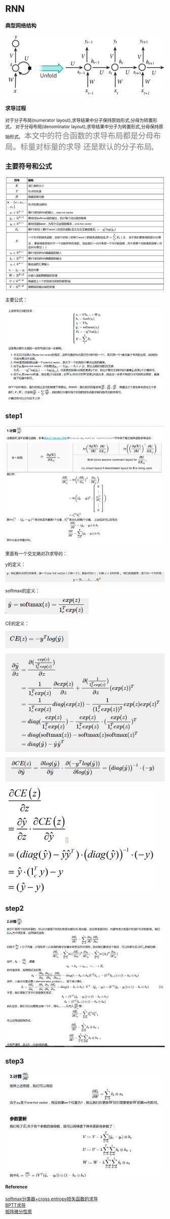 # RNN

[//]: # (Image References)
[image1]: ./data/vanillarn.bmp
[image2]: ./data/signal.bmp
[image3]: ./data/fomula.bmp
[step1]: ./data/step1.bmp
[step2]: ./data/step2.bmp
[step3]: ./data/step3.bmp
[y]: ./data/y.bmp
[softmax]: ./data/softmax.bmp
[CE]: ./data/CE.bmp
[Y_HAT_Z]: ./data/1.bmp
[CE_Y_HAT]: ./data/2.bmp
[CE_Z]: ./data/CE_DI.bmp

### 典型网络结构
![vanilla rnn][image1]
### 求导过程

对于分子布局(numerator layout),求导结果中分子保持原始形式,分母为转置形式。
对于分母布局(denominator layout),求导结果中分子为转置形式,分母保持原始形式。
<font color=gray size=5>本文中的符合函数的求导布局都是分母布局。标量对标量的求导 还是默认的分子布局</font>。

## 主要符号和公式

![符号表][image2]

主要公式：

![主要公式][image3]

## step1

![1][step1]

里面有一个交叉熵对Zt求导的：

y的定义：

![y的定义][y]

softmax的定义：

![softmax的定义][softmax]

CE的定义：

![CE的定义][CE]

![Y_HAT_Z][Y_HAT_Z]

![CE_Y_HAT][CE_Y_HAT]

![CE_Z][CE_Z]

## step2

![2][step2]

## step3

![3][step3]


#### Reference
[softmax分类器+cross entropy损失函数的求导](https://www.cnblogs.com/wacc/p/5341676.html)  
[BPTT求导](http://www.cnblogs.com/wacc/p/5341670.html)  
[矩阵微分性质](https://www.cnblogs.com/pinard/p/10791506.html)  
